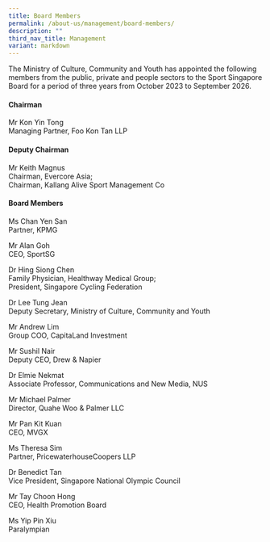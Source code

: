 ```yaml
---
title: Board Members
permalink: /about-us/management/board-members/
description: ""
third_nav_title: Management
variant: markdown
---
```

The Ministry of Culture, Community and Youth has appointed the following members from the public, private and people sectors to the Sport Singapore Board for a period of three years from October 2023 to September 2026.

#### **Chairman**

Mr Kon Yin Tong  
Managing Partner, Foo Kon Tan LLP

#### **Deputy Chairman**

Mr Keith Magnus<br>
Chairman, Evercore Asia; <br>
Chairman, Kallang Alive Sport Management Co

#### **Board Members**

Ms Chan Yen San  
Partner, KPMG

Mr Alan Goh  
CEO, SportSG

Dr Hing Siong Chen  
Family Physician, Healthway Medical Group; <br> 
President, Singapore Cycling Federation

Dr Lee Tung Jean  
Deputy Secretary, Ministry of Culture, Community and Youth

Mr Andrew Lim  
Group COO, CapitaLand Investment  
  
Mr Sushil Nair  
Deputy CEO, Drew &amp; Napier

Dr Elmie Nekmat  
Associate Professor, Communications and New Media, NUS  
  
Mr Michael Palmer  
Director, Quahe Woo &amp; Palmer LLC     

Mr Pan Kit Kuan  
CEO, MVGX 

Ms Theresa Sim  
Partner, PricewaterhouseCoopers LLP 

Dr Benedict Tan  
Vice President, Singapore National Olympic Council  
  
Mr Tay Choon Hong  
CEO, Health Promotion Board

Ms Yip Pin Xiu  
Paralympian